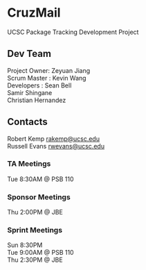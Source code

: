 # CruzMail
UCSC Package Tracking Development Project

## Dev Team 
Project Owner: Zeyuan Jiang   
Scrum Master : Kevin Wang  
Developers   : Sean Bell  
               Samir Shingane  
               Christian Hernandez  
               
## Contacts 
Robert Kemp    rakemp@ucsc.edu  
Russell Evans  rwevans@ucsc.edu  

### TA Meetings
Tue 8:30AM @ PSB 110  

### Sponsor Meetings  
Thu 2:00PM @ JBE  

### Sprint Meetings 
Sun 8:30PM  
Tue 9:00AM @ PSB 110  
Thu 2:30PM @ JBE  

